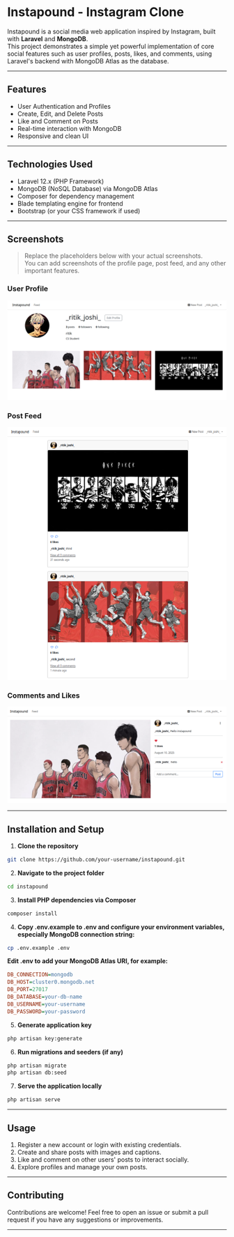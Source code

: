 # Instapound - Instagram Clone

Instapound is a social media web application inspired by Instagram, built with **Laravel** and **MongoDB**.  
This project demonstrates a simple yet powerful implementation of core social features such as user profiles, posts, likes, and comments, using Laravel's backend with MongoDB Atlas as the database.

---

## Features

- User Authentication and Profiles  
- Create, Edit, and Delete Posts  
- Like and Comment on Posts  
- Real-time interaction with MongoDB  
- Responsive and clean UI  

---

## Technologies Used

- Laravel 12.x (PHP Framework)  
- MongoDB (NoSQL Database) via MongoDB Atlas  
- Composer for dependency management  
- Blade templating engine for frontend  
- Bootstrap (or your CSS framework if used)  

---

## Screenshots

> Replace the placeholders below with your actual screenshots.  
> You can add screenshots of the profile page, post feed, and any other important features.

### User Profile  
![User Profile Screenshot](screenshots/profile.png)

### Post Feed  
![Post Feed Screenshot](screenshots/feed.png)

### Comments and Likes  
![Comments and Likes Screenshot](screenshots/like&comment.png)

---

## Installation and Setup

1. **Clone the repository**
```bash
git clone https://github.com/your-username/instapound.git
```
2. **Navigate to the project folder** 
```bash
cd instapound
```
3. **Install PHP dependencies via Composer**
```bash
composer install
```
4. **Copy .env.example to .env and configure your environment variables, especially MongoDB connection string:**
```bash
cp .env.example .env
```
**Edit .env to add your MongoDB Atlas URI, for example:**
```ini
DB_CONNECTION=mongodb
DB_HOST=cluster0.mongodb.net
DB_PORT=27017
DB_DATABASE=your-db-name
DB_USERNAME=your-username
DB_PASSWORD=your-password
```
5. **Generate application key**
```bash
php artisan key:generate
```

6. **Run migrations and seeders (if any)**
```bash
php artisan migrate
php artisan db:seed
```

7. **Serve the application locally**
```bash
php artisan serve
```

---

## Usage
1. Register a new account or login with existing credentials.
2. Create and share posts with images and captions.
3. Like and comment on other users' posts to interact socially.
4. Explore profiles and manage your own posts.

---

## Contributing

Contributions are welcome! Feel free to open an issue or submit a pull request if you have any suggestions or improvements.

---